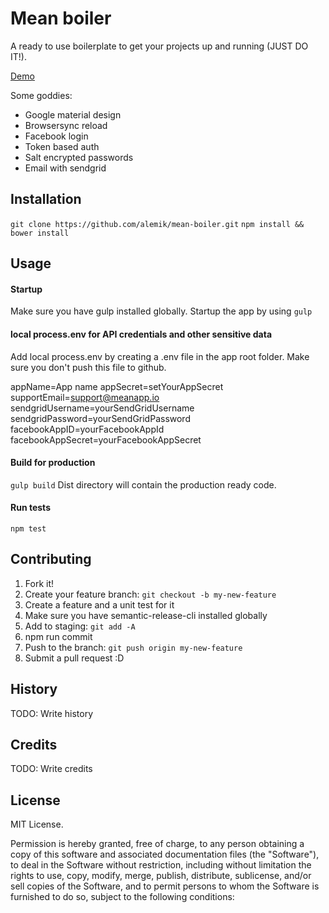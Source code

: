 # Mean boiler
A ready to use boilerplate to get your projects up and running (JUST DO IT!).

[Demo](meanboiler.herokuapp.com)

Some goddies:
* Google material design
* Browsersync reload
* Facebook login
* Token based auth
* Salt encrypted passwords
* Email with sendgrid

## Installation
`git clone https://github.com/alemik/mean-boiler.git`
`npm install && bower install`
## Usage
#### Startup
Make sure you have gulp installed globally. Startup the app by using `gulp`
#### local process.env for API credentials and other sensitive data
Add local process.env by creating a .env file in the app root folder. Make sure you don't push this file to github.

appName=App name
appSecret=setYourAppSecret
supportEmail=support@meanapp.io
sendgridUsername=yourSendGridUsername
sendgridPassword=yourSendGridPassword
facebookAppID=yourFacebookAppId
facebookAppSecret=yourFacebookAppSecret

#### Build for production
`gulp build` Dist directory will contain the production ready code.
#### Run tests
`npm test`
## Contributing
1. Fork it!
2. Create your feature branch: `git checkout -b my-new-feature`
3. Create a feature and a unit test for it
4. Make sure you have semantic-release-cli installed globally
5. Add to staging: `git add -A`
6. npm run commit
7. Push to the branch: `git push origin my-new-feature`
8. Submit a pull request :D

## History
TODO: Write history

## Credits
TODO: Write credits

## License
MIT License.

Permission is hereby granted, free of charge, to any person obtaining a copy
of this software and associated documentation files (the "Software"), to deal
in the Software without restriction, including without limitation the rights
to use, copy, modify, merge, publish, distribute, sublicense, and/or sell
copies of the Software, and to permit persons to whom the Software is
furnished to do so, subject to the following conditions:
